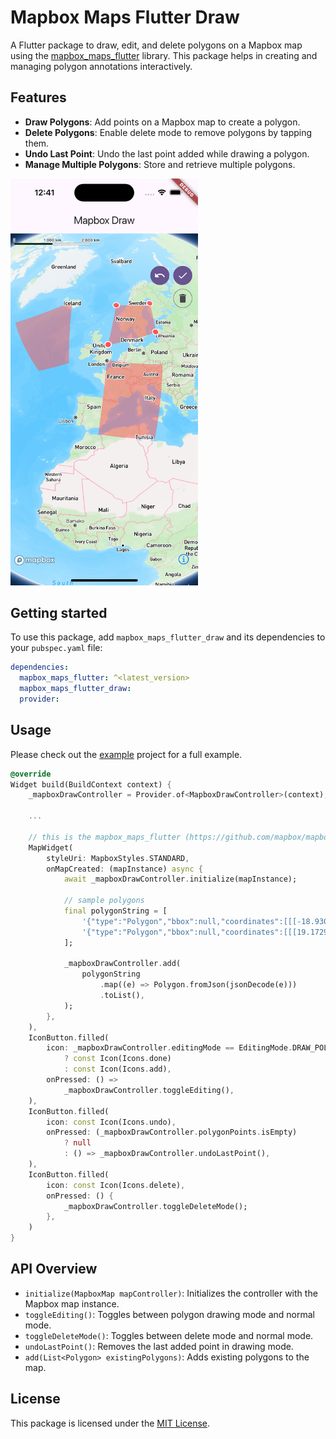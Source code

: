 <!--
This README describes the package. If you publish this package to pub.dev,
this README's contents appear on the landing page for your package.

For information about how to write a good package README, see the guide for
[writing package pages](https://dart.dev/tools/pub/writing-package-pages).

For general information about developing packages, see the Dart guide for
[creating packages](https://dart.dev/guides/libraries/create-packages)
and the Flutter guide for
[developing packages and plugins](https://flutter.dev/to/develop-packages).
-->

# Mapbox Maps Flutter Draw

A Flutter package to draw, edit, and delete polygons on a Mapbox map using the [mapbox_maps_flutter](https://github.com/mapbox/mapbox-maps-flutter) library. This package helps in creating and managing polygon annotations interactively.

## Features

- **Draw Polygons**: Add points on a Mapbox map to create a polygon.
- **Delete Polygons**: Enable delete mode to remove polygons by tapping them.
- **Undo Last Point**: Undo the last point added while drawing a polygon.
- **Manage Multiple Polygons**: Store and retrieve multiple polygons.


<img style="max-width: 300px" src="./doc/example.png" />

## Getting started

To use this package, add `mapbox_maps_flutter_draw` and its dependencies to your `pubspec.yaml` file:

```yaml
dependencies:
  mapbox_maps_flutter: ^<latest_version>
  mapbox_maps_flutter_draw:
  provider:
```

## Usage

Please check out the [example](./example/) project for a full example.

```dart
@override
Widget build(BuildContext context) {
    _mapboxDrawController = Provider.of<MapboxDrawController>(context);

    ...

    // this is the mapbox_maps_flutter (https://github.com/mapbox/mapbox-maps-flutter) map
    MapWidget(
        styleUri: MapboxStyles.STANDARD,
        onMapCreated: (mapInstance) async {
            await _mapboxDrawController.initialize(mapInstance);

            // sample polygons
            final polygonString = [
                '{"type":"Polygon","bbox":null,"coordinates":[[[-18.930236903430682,65.54258945880892],[-41.305603332322534,56.12495372403541],[-23.143507455464942,47.51318115957886],[-13.42744079577011,50.491865810367415]]]}',
                '{"type":"Polygon","bbox":null,"coordinates":[[[19.172957996449043,49.30508658266342],[12.380430916160435,33.47371340190411],[-2.592100951914972,35.36674553163404],[0.04248170102297877,51.60826115068258]]]}'
            ];

            _mapboxDrawController.add(
                polygonString
                    .map((e) => Polygon.fromJson(jsonDecode(e)))
                    .toList(),
            );
        },
    ),
    IconButton.filled(
        icon: _mapboxDrawController.editingMode == EditingMode.DRAW_POLYGON
            ? const Icon(Icons.done)
            : const Icon(Icons.add),
        onPressed: () =>
            _mapboxDrawController.toggleEditing(),
    ),
    IconButton.filled(
        icon: const Icon(Icons.undo),
        onPressed: (_mapboxDrawController.polygonPoints.isEmpty)
            ? null
            : () => _mapboxDrawController.undoLastPoint(),
    ),
    IconButton.filled(
        icon: const Icon(Icons.delete),
        onPressed: () {
            _mapboxDrawController.toggleDeleteMode();
        },
    )
}
```

## API Overview
- `initialize(MapboxMap mapController)`: Initializes the controller with the Mapbox map instance.
- `toggleEditing()`: Toggles between polygon drawing mode and normal mode.
- `toggleDeleteMode()`: Toggles between delete mode and normal mode.
- `undoLastPoint()`: Removes the last added point in drawing mode.
- `add(List<Polygon> existingPolygons)`: Adds existing polygons to the map.

## License
This package is licensed under the [MIT License](./LICENSE).



